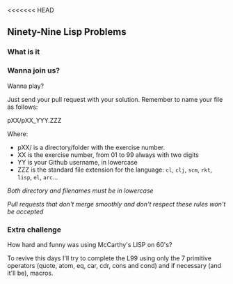 <<<<<<< HEAD
## Ninety-Nine Lisp Problems

### What is it


### Wanna join us?

Wanna play? 

Just send your pull request with your solution. Remember to name your file as follows:

pXX/pXX_YYY.ZZZ

Where:

* pXX/ is a directory/folder with the exercise number.
* XX is the exercise number, from 01 to 99 always with two digits
* YY is your Github username, in lowercase
* ZZZ is the standard file extension for the language: `cl`, `clj`, `scm`, `rkt`, `lisp`, `el`, `arc`...

*Both directory and filenames must be in lowercase*

*Pull requests that don't merge smoothly and don't respect these rules won't be accepted*

### Extra challenge

How hard and funny was using McCarthy's LISP on 60's? 

To revive this days I'll try to complete the L99 using only the 7 
primitive operators (quote, atom, eq, car, cdr, cons and cond) and if necessary (and it'll be), macros.